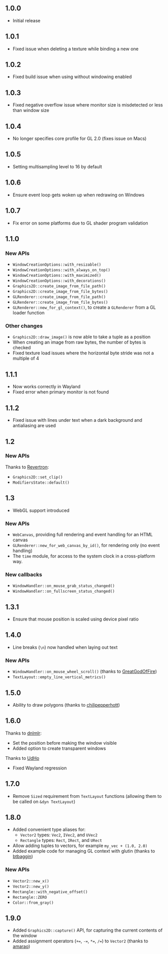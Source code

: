 ## 1.0.0

* Initial release

## 1.0.1

* Fixed issue when deleting a texture while binding a new one

## 1.0.2

* Fixed build issue when using without windowing enabled

## 1.0.3

* Fixed negative overflow issue where monitor size is misdetected or less than window size

## 1.0.4

* No longer specifies core profile for GL 2.0 (fixes issue on Macs)

## 1.0.5

* Setting multisampling level to 16 by default

## 1.0.6

* Ensure event loop gets woken up when redrawing on Windows

## 1.0.7

* Fix error on some platforms due to GL shader program validation

## 1.1.0

### New APIs

* `WindowCreationOptions::with_resizable()`
* `WindowCreationOptions::with_always_on_top()`
* `WindowCreationOptions::with_maximized()`
* `WindowCreationOptions::with_decorations()`
* `Graphics2D::create_image_from_file_path()`
* `Graphics2D::create_image_from_file_bytes()`
* `GLRenderer::create_image_from_file_path()`
* `GLRenderer::create_image_from_file_bytes()`
* `GLRenderer::new_for_gl_context()`, to create a `GLRenderer` from a GL loader function

### Other changes

* `Graphics2D::draw_image()` is now able to take a tuple as a position
* When creating an image from raw bytes, the number of bytes is checked
* Fixed texture load issues where the horizontal byte stride was not a multiple of 4

## 1.1.1

* Now works correctly in Wayland
* Fixed error when primary monitor is not found

## 1.1.2

* Fixed issue with lines under text when a dark background and antialiasing are used

## 1.2

### New APIs

Thanks to [Revertron](https://github.com/Revertron):

* `Graphics2D::set_clip()`
* `ModifiersState::default()`

## 1.3

* WebGL support introduced

### New APIs

* `WebCanvas`, providing full rendering and event handling for an HTML canvas
* `GLRenderer::new_for_web_canvas_by_id()`, for rendering only (no event handling)
* The `time` module, for access to the system clock in a cross-platform way.

### New callbacks

* `WindowHandler::on_mouse_grab_status_changed()`
* `WindowHandler::on_fullscreen_status_changed()`

## 1.3.1

* Ensure that mouse position is scaled using device pixel ratio

## 1.4.0

* Line breaks (`\n`) now handled when laying out text

### New APIs

* `WindowHandler::on_mouse_wheel_scroll()` (thanks to [GreatGodOfFire](https://github.com/GreatGodOfFire))
* `TextLayout::empty_line_vertical_metrics()`

## 1.5.0

* Ability to draw polygons (thanks to [chilipepperhott](https://github.com/chilipepperhott))

## 1.6.0

Thanks to [dnlmlr](https://github.com/dnlmlr):

* Set the position before making the window visible
* Added option to create transparent windows

Thanks to [UdHo](https://github.com/UdHo)

* Fixed Wayland regression

## 1.7.0

* Remove `Sized` requirement from `TextLayout` functions (allowing them to be called on `&dyn TextLayout`)

## 1.8.0

* Added convenient type aliases for:
  * `Vector2` types: `Vec2`, `IVec2`, and `UVec2`
  * `Rectangle` types: `Rect`, `IRect`, and `URect`
* Allow adding tuples to vectors, for example `my_vec + (1.0, 2.0)`
* Added example code for managing GL context with glutin (thanks to [btbaggin](https://github.com/btbaggin))

### New APIs

* `Vector2::new_x()`
* `Vector2::new_y()`
* `Rectangle::with_negative_offset()`
* `Rectangle::ZERO`
* `Color::from_gray()`

## 1.9.0

* Added `Graphics2D::capture()` API, for capturing the current contents of the window
* Added assignment operators (`+=`, `-=`, `*=`, `/=`) to `Vector2` (thanks to [amarao](https://github.com/amarao))